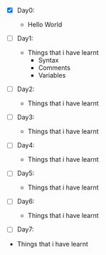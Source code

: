 - [x] Day0: 
  - Hello World

- [ ] Day1:
  - Things that i have learnt 
    - Syntax 
    - Comments 
    - Variables 
- [ ] Day2:
  - Things that i have learnt 

- [ ] Day3:
    - Things that i have learnt 

- [ ] Day4:
    - Things that i have learnt 

- [ ] Day5:
    - Things that i have learnt 

- [ ] Day6:
    - Things that i have learnt 

- [ ] Day7:
- Things that i have learnt 
